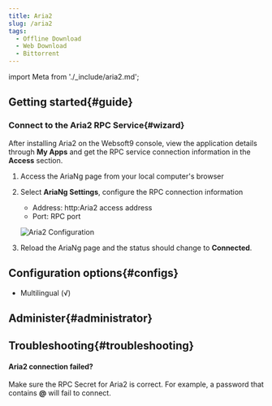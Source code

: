 ```yaml
---
title: Aria2
slug: /aria2
tags:
  - Offline Download
  - Web Download
  - Bittorrent
---
```


import Meta from './_include/aria2.md';

<Meta name="meta" />

## Getting started{#guide}

### Connect to the Aria2 RPC Service{#wizard}

After installing Aria2 on the Websoft9 console, view the application details through **My Apps** and get the RPC service connection information in the **Access** section.

1. Access the AriaNg page from your local computer's browser

2. Select **AriaNg Settings**, configure the RPC connection information

   - Address: http:Aria2 access address
   - Port: RPC port

    ![Aria2 Configuration](./assets/aria2-rpc-websoft9.png)

3. Reload the AriaNg page and the status should change to **Connected**.

## Configuration options{#configs}

- Multilingual (√)

## Administer{#administrator}

## Troubleshooting{#troubleshooting}

#### Aria2 connection failed?
 
Make sure the RPC Secret for Aria2 is correct. For example, a password that contains **@** will fail to connect. 